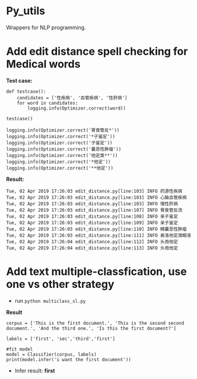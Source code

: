 # Py_utils
Wrappers for NLP programming.


# Add edit distance spell checking for Medical words

**Test case:**
```
def testcase():          
    candidates = ['性疾病', '血管疾病', '性肝病']
    for word in candidates:
        logging.info(Optimizer.correct(word))

testcase()

logging.info(Optimizer.correct('胃食管反*'))
logging.info(Optimizer.correct('*子鉴定'))
logging.info(Optimizer.correct('子鉴定'))
logging.info(Optimizer.correct('囊恶性肿瘤'))
logging.info(Optimizer.correct('他定类**'))
logging.info(Optimizer.correct('*他定'))
logging.info(Optimizer.correct('**他定'))
```


**Result:**
```
Tue, 02 Apr 2019 17:26:03 edit_distance.py[line:103] INFO 药源性疾病
Tue, 02 Apr 2019 17:26:03 edit_distance.py[line:103] INFO 心脑血管疾病
Tue, 02 Apr 2019 17:26:03 edit_distance.py[line:103] INFO 慢性肝病
Tue, 02 Apr 2019 17:26:03 edit_distance.py[line:107] INFO 胃食管反流
Tue, 02 Apr 2019 17:26:03 edit_distance.py[line:108] INFO 亲子鉴定
Tue, 02 Apr 2019 17:26:03 edit_distance.py[line:109] INFO 亲子鉴定
Tue, 02 Apr 2019 17:26:03 edit_distance.py[line:110] INFO 精囊恶性肿瘤
Tue, 02 Apr 2019 17:26:03 edit_distance.py[line:111] INFO 奥洛他定滴眼液
Tue, 02 Apr 2019 17:26:04 edit_distance.py[line:112] INFO 头孢他定
Tue, 02 Apr 2019 17:26:04 edit_distance.py[line:113] INFO 头孢他定
```

# Add text multiple-classfication, use one vs other strategy
- run `python multiclass_sl.py`

**Result**
```
corpus = ['This is the first document.', 'This is the second second document.', 'And the third one.', 'Is this the first document?']

labels = ['first', 'sec','third','first']

#fit model
model = Classifier(corpus, labels)
print(model.infer('i want the first document'))
```
- Infer result: **first**


